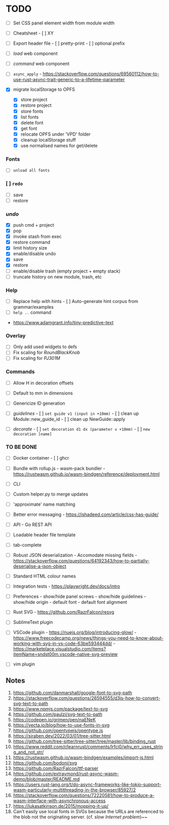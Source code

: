 # TODO

- [ ] Set CSS panel element width from module width
- [ ] Cheatsheet
      - [ ] XY

- [ ] Export header file
      - [ ] pretty-print
      - [ ] optional prefix

- [ ] _load_ web component
- [ ] _command_ web component
- [ ] `async_apply`
      - https://stackoverflow.com/questions/69560112/how-to-use-rust-async-trait-generic-to-a-lifetime-parameter

- [x] migrate localStorage to OPFS
   - [x] store project
   - [x] restore project
   - [x] store fonts
   - [x] list fonts
   - [x] delete font
   - [x] get font
   - [x] relocate OPFS under 'VPD' folder
   - [x] cleanup localStorage stuff
   - [x] use normalised names for get/delete

### Fonts
   - [ ] `unload all fonts`

### [ ] `redo`
   - [ ] save
   - [ ] restore

### _undo_
   - [x] push cmd + project
   - [x] pop
   - [x] invoke stash from exec
   - [x] restore command
   - [x] limit history size
   - [x] enable/disable undo
   - [x] save
   - [x] restore
   - [ ] enable/disable trash (empty project + empty stack)
   - [ ] truncate history on new module, trash, etc

### Help
- [ ] Replace help with hints
      - [ ] Auto-generate hint corpus from grammar/examples
- [ ] `help ..` command
- https://www.adamgrant.info/tiny-predictive-text

### Overlay
- [ ] Only add used widgets to defs
- [ ] Fix scaling for _RoundBlackKnob_
- [ ] Fix scaling for _PJ301M_

### Commands
- [ ] Allow H in decoration offsets
- [ ] Default to mm in dimensions
- [ ] Genericize ID generation

- [ ] _guidelines_
      - [ ] `set guide v1 (input in +10mm)`
      - [ ] clean up Module::new_guide_id
      - [ ] clean up NewGuide::apply

- [ ] _decorate_
      - [ ] `set decoration d1 dx (parameter v +10mm)`
      - [ ] `new decoration [name]`


### TO BE DONE

- [ ] Docker container
      - [ ] ghcr

- [ ] Bundle with rollup.js
      - wasm-pack bundler
      - https://rustwasm.github.io/wasm-bindgen/reference/deployment.html

- [ ] CLI
- [ ] Custom helper.py to merge updates
- [ ] 'approximate' name matching
- [ ] Better error messaging
      - https://ishadeed.com/article/css-has-guide/

- [ ] API
      - Go REST API

- [ ] Loadable header file template
- [ ] tab-complete
- [ ] Robust JSON deserialization 
      - Accomodate missing fields
      - https://stackoverflow.com/questions/64192343/how-to-partially-deserialise-a-json-object

- [ ] Standard HTML colour names
- [ ] Integration tests
      - https://playwright.dev/docs/intro

- [ ] Preferences
      - show/hide panel screws
      - show/hide guidelines
      - show/hide origin
      - default font
      - default font alignment

- [ ] Rust SVG
      - https://github.com/RazrFalcon/resvg
      

- [ ] SublimeText plugin
- [ ] VSCode plugin
      - https://nuejs.org/blog/introducing-glow/
      - https://www.freecodecamp.org/news/things-you-need-to-know-about-working-with-svg-in-vs-code-63be593444dd/
      - https://marketplace.visualstudio.com/items?itemName=sndst00m.vscode-native-svg-preview
- [ ] vim plugin


## Notes

1.  https://github.com/danmarshall/google-font-to-svg-path
2.  https://stackoverflow.com/questions/26594555/d3js-how-to-convert-svg-text-to-path
3.  https://www.npmjs.com/package/text-to-svg
4.  https://github.com/paulzi/svg-text-to-path
5.  https://codepen.io/grimen/pen/naENeK
6.  https://vecta.io/blog/how-to-use-fonts-in-svg
7.  https://github.com/opentypejs/opentype.js
8.  https://siraben.dev/2022/03/01/tree-sitter.html
9.  https://github.com/tree-sitter/tree-sitter/tree/master/lib/binding_rust
10. https://www.reddit.com/r/learnrust/comments/lrfci0/why_err_uses_string_and_not_str/
11. https://rustwasm.github.io/wasm-bindgen/examples/import-js.html
12. https://github.com/bodoni/svg
13. https://github.com/RazrFalcon/ttf-parser
14. https://github.com/extraymond/rust-async-wasm-demo/blob/master/README.md
15. https://users.rust-lang.org/t/do-async-frameworks-like-tokio-support-wasm-particularly-multithreading-in-the-browser/85927/2
16. https://stackoverflow.com/questions/72220581/how-to-produce-a-wasm-interface-with-asynchronous-access
17. https://lukasatkinson.de/2015/mopping-it-up/
18. Can't easily use local fonts in SVGs because the URLs are referenced to the blob not the originating server.
    (cf. _slow Internet problem_)~~

